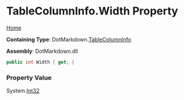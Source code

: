 <a name="_top"></a>

# TableColumnInfo\.Width Property

[Home](../../../README.md#_top)

**Containing Type**: DotMarkdown\.[TableColumnInfo](../README.md#_top)

**Assembly**: DotMarkdown\.dll

```csharp
public int Width { get; }
```

### Property Value

System\.[Int32](https://docs.microsoft.com/en-us/dotnet/api/system.int32)

